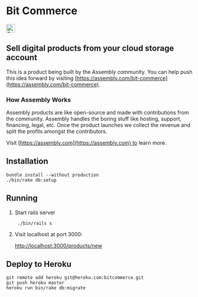 # Bit Commerce

<a href="https://assembly.com/bit-commerce/bounties?utm_campaign=assemblage&utm_source=bit-commerce&utm_medium=repo_badge"><img src="https://asm-badger.herokuapp.com/bit-commerce/badges/tasks.svg" height="24px" alt="Open Tasks" /></a>

## Sell digital products from your cloud storage account

This is a product being built by the Assembly community. You can help push this idea forward by visiting [https://assembly.com/bit-commerce](https://assembly.com/bit-commerce).

### How Assembly Works

Assembly products are like open-source and made with contributions from the community. Assembly handles the boring stuff like hosting, support, financing, legal, etc. Once the product launches we collect the revenue and split the profits amongst the contributors.

Visit [https://assembly.com](https://assembly.com) to learn more.

## Installation

    bundle install --without production
    ./bin/rake db:setup

## Running

1. Start rails server

        ./bin/rails s

2. Visit localhost at port 3000:

    [http://localhost:3000/products/new](http://localhost:3000/products/new)

## Deploy to Heroku

    git remote add heroku git@heroku.com:bitcommerce.git
    git push heroku master
    heroku run bin/rake db:migrate
